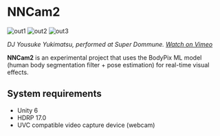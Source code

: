 NNCam2
======

![out1](https://user-images.githubusercontent.com/343936/127945101-0f3ddaa5-2989-4227-b5e1-96e667e4a948.gif)
![out2](https://user-images.githubusercontent.com/343936/127945117-578c363b-f9bf-4249-8c3e-5ea62060cf90.gif)
![out3](https://user-images.githubusercontent.com/343936/127945126-97bd1654-3efb-4796-a513-768392337b12.gif)

*DJ Yousuke Yukimatsu, performed at Super Dommune. [Watch on Vimeo](https://vimeo.com/manage/videos/580670067)*

**NNCam2** is an experimental project that uses the BodyPix ML model
(human body segmentation filter + pose estimation) for real-time visual effects.

System requirements
-------------------

- Unity 6
- HDRP 17.0
- UVC compatible video capture device (webcam)
